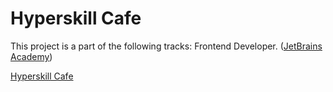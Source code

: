 # Hyperskill Cafe

This project is a part of the following tracks: Frontend Developer. ([JetBrains Academy](https://hyperskill.org/tracks))

[Hyperskill Cafe](https://den202056.github.io/jetbrains_hyperskill_cafe/)
